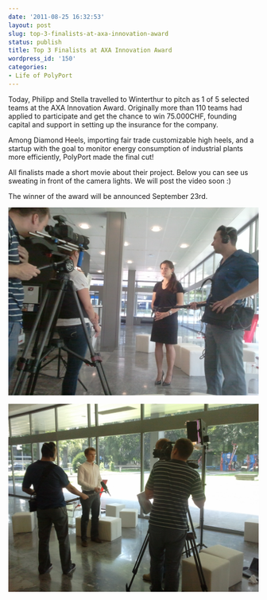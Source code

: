 ```yaml
---
date: '2011-08-25 16:32:53'
layout: post
slug: top-3-finalists-at-axa-innovation-award
status: publish
title: Top 3 Finalists at AXA Innovation Award
wordpress_id: '150'
categories:
- Life of PolyPort
---
```


Today, Philipp and Stella travelled to Winterthur to pitch as 1 of 5 selected teams at the AXA Innovation Award.
Originally more than 110 teams had applied to participate and get the chance to win 75.000CHF, founding capital and support in setting up the insurance for the company.

Among Diamond Heels, importing fair trade customizable high heels, and a startup with the goal to monitor energy consumption of industrial plants more efficiently, PolyPort made the final cut!

All finalists made a short movie about their project. Below you can see us sweating in front of the camera lights.
We will post the video soon :)

The winner of the award will be announced September 23rd.

![](/img/2011-08-25-14-38-24.jpg)

![](/img/2011-08-25-14-26-38.jpg)

